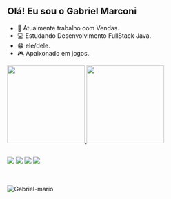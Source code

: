 ## Olá! Eu sou o Gabriel Marconi

- 💼 Atualmente trabalho com Vendas.
- 💻 Estudando Desenvolvimento FullStack Java.
- 😁 ele/dele.
- 🎮 Apaixonado em jogos.

<div>
  <a href="https://github.com/GabrieldMarc">
  <img height="180em" src="https://github-readme-stats.vercel.app/api?username=GabrieldMarc&show_icons=true&theme=dark&include_all_commits=true&count_private=true"/>
  <img height=180em" src="https://github-readme-stats.vercel.app/api/top-langs/?username=GabrieldMarc&layout=compact&langs_count=16&theme=dark"/>
</div>

##

<div>
  <a href="https://www.instagram.com/gabrieldmarc" target="_blank"><img src="https://img.shields.io/badge/Instagram-E4405F?style=for-the-badge&logo=instagram&logoColor=white" target="_blank"></a>
  <a href="https://steamcommunity.com/id/gabrieldmarc/" target="_blank"><img src="https://img.shields.io/badge/Steam-000000?style=for-the-badge&logo=steam&logoColor=white" target="_blank"></a>
  <a target="_blank"><img src="https://img.shields.io/badge/HTML5-E34F26?style=for-the-badge&logo=html5&logoColor=white" target="_blank"></a>
  <a target="_blank"><img src="https://img.shields.io/badge/CSS3-1572B6?style=for-the-badge&logo=css3&logoColor=white" target="_blank"></a>
</div>

##

<div style="display: inline_block"><br>
  <img align="center" alt="Gabriel-mario" src="https://i.pinimg.com/originals/42/b4/22/42b4229a9ec3145edaa895b2415dd720.gif" />
</div>

